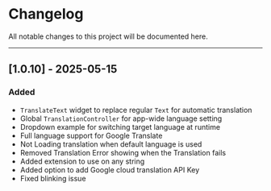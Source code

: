 # Changelog

All notable changes to this project will be documented here.

---

## [1.0.10] - 2025-05-15

### Added
- `TranslateText` widget to replace regular `Text` for automatic translation
- Global `TranslationController` for app-wide language setting
- Dropdown example for switching target language at runtime
- Full language support for Google Translate
- Not Loading translation when default language is used
- Removed Translation Error showing when the Translation fails
- Added extension to use on any string
- Added option to add Google cloud translation API Key
- Fixed blinking issue
